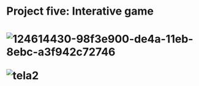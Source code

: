 <h1> Project five: Interative game <h1>

![124614430-98f3e900-de4a-11eb-8ebc-a3f942c72746](https://user-images.githubusercontent.com/85652034/124772222-38c87a00-df12-11eb-8960-29d8f0559a5d.png)

![tela2](https://user-images.githubusercontent.com/85652034/124772272-45e56900-df12-11eb-8b9d-819e5f11ed25.png)

